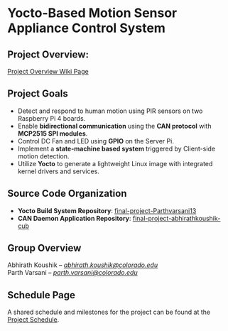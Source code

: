 # Yocto-Based Motion Sensor Appliance Control System

## Project Overview: 
[Project Overview Wiki Page](https://github.com/abhirathkoushik-cub/ECEN5713_AESD_FinalProject/wiki)

## Project Goals
- Detect and respond to human motion using PIR sensors on two Raspberry Pi 4 boards.
- Enable **bidirectional communication** using the **CAN protocol** with **MCP2515 SPI modules**.
- Control DC Fan and LED using **GPIO** on the Server Pi.
- Implement a **state-machine based system** triggered by Client-side motion detection.
- Utilize **Yocto** to generate a lightweight Linux image with integrated kernel drivers and services.

## Source Code Organization
- **Yocto Build System Repository**: [final-project-Parthvarsani13](https://github.com/cu-ecen-aeld/final-project-Parthvarsani13)
- **CAN Daemon Application Repository**: [final-project-abhirathkoushik-cub](https://github.com/cu-ecen-aeld/final-project-abhirathkoushik-cub)

## Group Overview
Abhirath Koushik – *abhirath.koushik@colorado.edu* <br>
Parth Varsani –    *parth.varsani@colorado.edu*  

## Schedule Page
A shared schedule and milestones for the project can be found at the [Project Schedule](https://github.com/users/abhirathkoushik-cub/projects/3).
